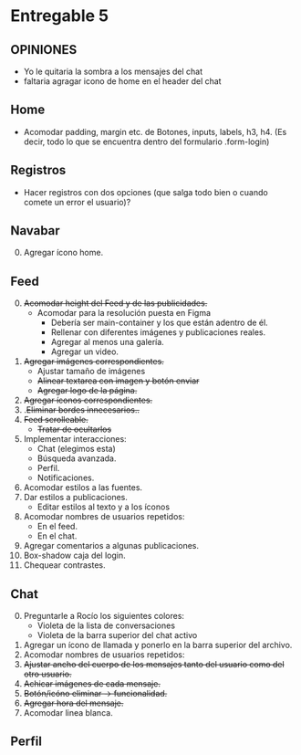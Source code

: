 Entregable 5
===============
## OPINIONES
- Yo le quitaria la sombra a los mensajes del chat
- faltaria agragar icono de home en el header del chat

## Home
- Acomodar padding, margin etc. de Botones, inputs, labels, h3, h4. (Es decir, todo lo que se encuentra dentro del formulario .form-login)

## Registros
- Hacer registros con dos opciones (que salga todo bien o cuando comete un error el usuario)?

## Navabar
0. Agregar ícono home.

## Feed

0. ~~Acomodar height del Feed y de las publicidades.~~
    - Acomodar para la resolución puesta en Figma
        - Debería ser main-container y los que están adentro de él.
        - Rellenar con diferentes imágenes y publicaciones reales.
        - Agregar al menos una galería.
        - Agregar un video.
1. ~~Agregar imágenes correspondientes.~~
    - Ajustar tamaño de imágenes
    - ~~Alinear textarea con imagen y botón enviar~~
    - ~~Agregar logo de la página.~~
2. ~~Agregar íconos correspondientes.~~
3. .~~Eliminar bordes innecesarios..~~
4. ~~Feed scrolleable.~~
    - ~~Tratar de ocultarlos~~
5. Implementar interacciones:
    - Chat (elegimos esta)
    - Búsqueda avanzada.
    - Perfil.
    - Notificaciones.
6. Acomodar estilos a las fuentes.
7. Dar estilos a publicaciones.
    - Editar estilos al texto y a los íconos
8. Acomodar nombres de usuarios repetidos:
    - En el feed.
    - En el chat.
9. Agregar comentarios a algunas publicaciones.
10. Box-shadow caja del login.
11. Chequear contrastes.

## Chat

0. Preguntarle a Rocío los siguientes colores:
    - Violeta de la lista de conversaciones
    - Violeta de la barra superior del chat activo
1. Agregar un ícono de llamada y ponerlo en la barra superior del archivo.
2. Acomodar nombres de usuarios repetidos:
3. ~~Ajustar ancho del cuerpo de los mensajes tanto del usuario como del otro usuario.~~
4. ~~Achicar imágenes de cada mensaje.~~
5. ~~Botón/icóno eliminar -> funcionalidad.~~
6. ~~Agregar hora del mensaje.~~
7. Acomodar linea blanca.

## Perfil

